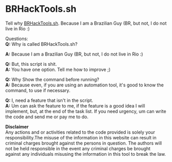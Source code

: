 # BRHackTools.sh

Tell why [BRHackTools.sh](http://brhacktools.sh/). Because I am a Brazilian Guy (BR, but not, I do not live in Rio :)

Questions:<br/>
**Q:** Why is called BRHackTools.sh?<br/>

**A:** Because I am a Brazilian Guy (BR, but not, I do not live in Rio :)<br/>

**Q:** But, this script is shit.<br/>
**A:** You have one option. Tell me how to improve ;)<br/> 

**Q:** Why Show the command before running?<br/>
**A:** Because even, if you are using an automation tool, it's good to know the command, to use if necessary.<br/>

**Q:** I, need a feature that isn't in the script.<br/>
**A:** Um can ask the feature to me, if the feature is a good idea I will implement, but, at the end of the task list. If you need urgency, um can write the code and send me or pay me to do.<br/>

**Disclaimer**<br/>
Any actions and or activities related to the code provided is solely your responsibility.The misuse of the information in this website can result in criminal charges brought against the persons in question. The authors will not be held responsible in the event any criminal charges be brought against any individuals misusing the information in this tool to break the law.
